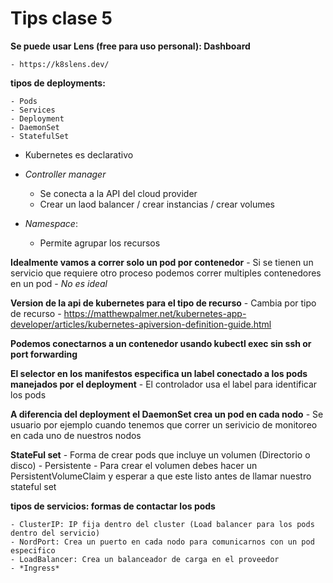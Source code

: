 # Tips clase 5

**Se puede usar Lens (free para uso personal): Dashboard**

    - https://k8slens.dev/
    
**tipos de deployments:**

    - Pods
    - Services
    - Deployment
    - DaemonSet
    - StatefulSet

- Kubernetes es declarativo
- *Controller manager*
    - Se conecta a la API del cloud provider 
    - Crear un laod balancer / crear instancias / crear volumes
    
- *Namespace*:
    - Permite agrupar los recursos 

**Idealmente vamos a correr solo un pod por contenedor**
    - Si se tienen un servicio que requiere otro proceso podemos correr multiples contenedores en un pod - *No es ideal*

**Version de la api de kubernetes para el tipo de recurso**
    - Cambia por tipo de recurso
    - https://matthewpalmer.net/kubernetes-app-developer/articles/kubernetes-apiversion-definition-guide.html

**Podemos conectarnos a un contenedor usando kubectl exec sin ssh or port forwarding**

**El selector en los manifestos especifica un label conectado a los pods manejados por el deployment**
    - El controlador usa el label para identificar los pods 

**A diferencia del deployment el DaemonSet crea un pod en cada nodo**
    - Se usuario por ejemplo cuando tenemos que correr un serivicio de monitoreo en cada uno de nuestros nodos

**StateFul set**
    - Forma de crear pods que incluye un volumen (Directorio o disco)
    - Persistente
    - Para crear el volumen debes hacer un PersistentVolumeClaim y esperar a que este listo antes de llamar nuestro stateful set

**tipos de servicios: formas de contactar los pods**

    - ClusterIP: IP fija dentro del cluster (Load balancer para los pods dentro del servicio)
    - NordPort: Crea un puerto en cada nodo para comunicarnos con un pod especifico
    - LoadBalancer: Crea un balanceador de carga en el proveedor
    - *Ingress*
